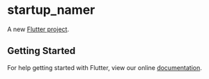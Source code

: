 # startup_namer

A new [Flutter project](https://flutter.io/get-started/codelab/).

## Getting Started

For help getting started with Flutter, view our online
[documentation](https://flutter.io/).
